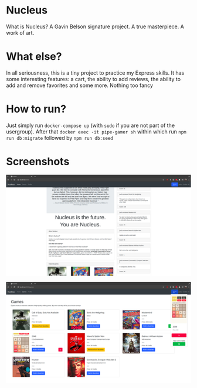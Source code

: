 # Nucleus
What is Nucleus? A Gavin Belson signature project. A true masterpiece. A work of art.
# What else?
In all seriousness, this is a tiny project to practice my Express skills. It has some interesting features: a cart, the ability to add reviews, the ability to add and remove favorites and some more. Nothing too fancy
# How to run?
Just simply run ```docker-compose up``` (with ```sudo``` if you are not part of the usergroup). After that ```docker exec -it pipe-gamer sh``` within which run ```npm run db:migrate``` followed by ```npm run db:seed```
# Screenshots
<p align="center">
  <img src="https://github.com/javierfurus/pipe-gamer/blob/master/readmeimg/home.png?raw=true">
</p>
<p align="center">
  <img src="https://github.com/javierfurus/pipe-gamer/blob/master/readmeimg/store.png?raw=truehttps://github.com/javierfurus/pipe-gamer/blob/master/readmeimg/store.png?raw=true">
</p>
